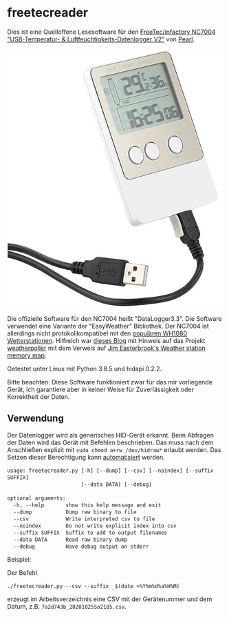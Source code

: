 # freetecreader
Dies ist eine Quelloffene Lesesoftware für den [FreeTec/infactory NC7004 "USB-Temperatur- &amp; Luftfeuchtigkeits-Datenlogger V2"](http://www.free-tec.de/USB-Temperatur-NC-7004-919.shtml) von [Pearl](https://www.pearl.de/a-NC7004-3044.shtml).

<p align="center"><img src="product_photo.jpg" alt="NC-7004 Produktphoto von Pearl" /></p>

Die offizielle Software für den NC7004 heißt "DataLogger3.3". Die Software verwendet eine Variante der "EasyWeather" Bibliothek.
Der NC7004 ist allerdings nicht protokollkompatibel mit den [populären WH1080 Wetterstationen](http://www.weewx.com/hwcmp.html).
Hilfreich war [dieses Blog](https://baublog.ozerov.de/2011/12/software-fuer-meine-wetterstation-wh1080) mit Hinweis auf das Projekt [weatherpoller](https://code.google.com/archive/p/weatherpoller) mit dem Verweis auf [Jim Easterbrook's Weather station memory map](http://www.jim-easterbrook.me.uk/weather/mm).

Getestet unter Linux mit Python 3.8.5 und hidapi 0.2.2.

Bitte beachten: Diese Software funktioniert zwar für das mir vorliegende Gerät, ich garantiere aber in keiner Weise für Zuverlässigkeit oder Korrektheit der Daten.

## Verwendung

Der Datenlogger wird als generisches HID-Gerät erkannt. Beim Abfragen der Daten wird das Gerät mit Befehlen beschrieben. Das muss nach dem Anschließen explizit mit `sudo chmod a+rw /dev/hidraw*` erlaubt werden. Das Setzen dieser Berechtigung kann [automatisiert](https://github.com/coldhand7/freetecreader/blob/master/99-hid_freetec_nc_7004.rules) werden.

    usage: freetecreader.py [-h] [--dump] [--csv] [--noindex] [--suffix SUFFIX]
                            [--data DATA] [--debug]

    optional arguments:
      -h, --help       show this help message and exit
      --dump           Dump raw binary to file
      --csv            Write interpreted csv to file
      --noindex        Do not write explicit index into csv
      --suffix SUFFIX  Suffix to add to output filenames
      --data DATA      Read raw binary dump
      --debug          Have debug output on stderr

Beispiel:

Der Befehl

    ./freetecreader.py --csv --suffix _$(date +%Y%m%d%a%H%M)

erzeugt im Arbeitsverzeichnis eine CSV mit der Gerätenummer und dem Datum, z.B. `7a2d743b_20201025So2105.csv`.
